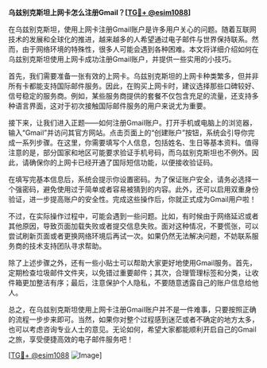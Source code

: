 **乌兹别克斯坦上网卡怎么注册Gmail？[[TG💪+ @esim1088](https://t.me/s/esim1088)]**

在乌兹别克斯坦，使用上网卡注册Gmail账户是许多用户关心的问题。随着互联网技术的发展和全球化的推进，越来越多的人希望通过电子邮件与世界保持联系。然而，由于网络环境的特殊性，很多人可能会遇到各种困难。本文将详细介绍如何在乌兹别克斯坦使用上网卡成功注册Gmail账户，并提供一些实用的小技巧。

首先，我们需要准备一张有效的上网卡。乌兹别克斯坦的上网卡种类繁多，但并非所有卡都能支持国际邮件服务。因此，在购买上网卡时，建议选择那些口碑较好、信号稳定的服务商。例如，某些服务商提供的套餐不仅包含充足的流量，还支持多种语言界面，这对于初次接触国际邮件服务的用户来说尤为重要。

接下来，让我们进入正题——如何注册Gmail账户。打开手机或电脑上的浏览器，输入“Gmail”并访问其官方网站。点击页面上的“创建账户”按钮，系统会引导你完成一系列步骤。在这里，你需要填写个人信息，包括姓名、生日等基本资料。值得注意的是，部分国家和地区可能要求验证手机号码，而乌兹别克斯坦也不例外。因此，请确保你的上网卡已经开通了国际短信功能，以便接收验证码。

在填写完基本信息后，系统会提示你设置密码。为了保证账户安全，请务必选择一个强密码，避免使用过于简单或者容易被猜到的内容。此外，还可以启用双重身份验证，进一步提高账户的安全性。完成这些操作后，你就正式成为Gmail用户啦！

不过，在实际操作过程中，可能会遇到一些问题。比如，有时候由于网络延迟或者其他原因，导致页面加载失败或者提交信息失败。面对这种情况，不要慌张，可以尝试刷新页面或者更换网络环境后再试一次。如果仍然无法解决问题，不妨联系服务商的技术支持团队寻求帮助。

除了上述步骤之外，还有一些小贴士可以帮助大家更好地使用Gmail服务。首先，定期检查垃圾邮件文件夹，以免错过重要邮件；其次，合理管理标签和分类，让收件箱更加整洁有序；最后，注意保护个人隐私，不要随意透露自己的账户信息给他人。

总之，在乌兹别克斯坦使用上网卡注册Gmail账户并不是一件难事，只要按照正确的流程一步步来即可。当然，如果你对整个过程感到迷茫或者不确定的地方太多，也可以考虑咨询专业人士的意见。无论如何，希望大家都能顺利开启自己的Gmail之旅，享受便捷高效的电子邮件服务吧！

[[TG💪+ @esim1088](https://t.me/s/esim1088) ![Image](https://i.postimg.cc/4NQfJmqS/Snipaste-2025-05-13-00-14-12.png)]